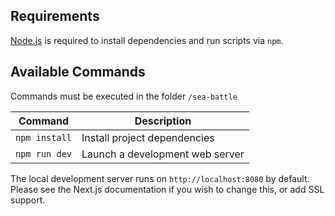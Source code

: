 ## Requirements

[Node.js](https://nodejs.org) is required to install dependencies and run scripts via `npm`.

## Available Commands
Commands must be executed in the folder `/sea-battle`

| Command | Description |
|---------|-------------|
| `npm install` | Install project dependencies |
| `npm run dev` | Launch a development web server |


The local development server runs on `http://localhost:8080` by default. Please see the Next.js documentation if you wish to change this, or add SSL support.
